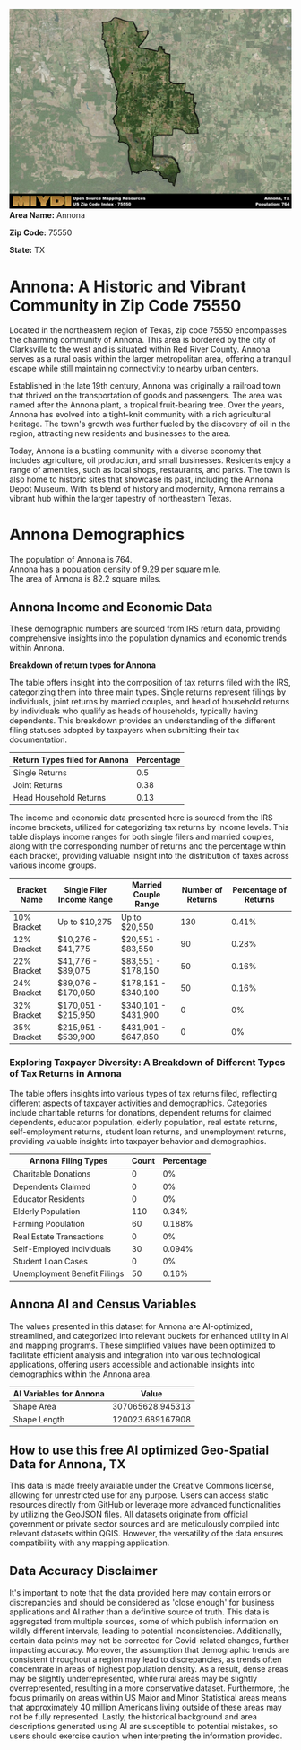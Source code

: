 ![Image Alt Text](../_images/75550.png)
**Area Name:** Annona

**Zip Code:** 75550

**State:** TX


# Annona: A Historic and Vibrant Community in Zip Code 75550

Located in the northeastern region of Texas, zip code 75550 encompasses the charming community of Annona. This area is bordered by the city of Clarksville to the west and is situated within Red River County. Annona serves as a rural oasis within the larger metropolitan area, offering a tranquil escape while still maintaining connectivity to nearby urban centers.

Established in the late 19th century, Annona was originally a railroad town that thrived on the transportation of goods and passengers. The area was named after the Annona plant, a tropical fruit-bearing tree. Over the years, Annona has evolved into a tight-knit community with a rich agricultural heritage. The town's growth was further fueled by the discovery of oil in the region, attracting new residents and businesses to the area.

Today, Annona is a bustling community with a diverse economy that includes agriculture, oil production, and small businesses. Residents enjoy a range of amenities, such as local shops, restaurants, and parks. The town is also home to historic sites that showcase its past, including the Annona Depot Museum. With its blend of history and modernity, Annona remains a vibrant hub within the larger tapestry of northeastern Texas.

# Annona Demographics

The population of Annona is 764.  
Annona has a population density of 9.29 per square mile.  
The area of Annona is 82.2 square miles.  

## Annona Income and Economic Data

These demographic numbers are sourced from IRS return data, providing comprehensive insights into the population dynamics and economic trends within Annona.

**Breakdown of return types for Annona**

The table offers insight into the composition of tax returns filed with the IRS, categorizing them into three main types. Single returns represent filings by individuals, joint returns by married couples, and head of household returns by individuals who qualify as heads of households, typically having dependents. This breakdown provides an understanding of the different filing statuses adopted by taxpayers when submitting their tax documentation.

| Return Types filed for Annona                              | Percentage          |
|----------------------------------------------------------|---------------------|
| Single Returns                                            | 0.5 |
| Joint Returns                                             | 0.38 |
| Head Household Returns                                    | 0.13 |

The income and economic data presented here is sourced from the IRS income brackets, utilized for categorizing tax returns by income levels. This table displays income ranges for both single filers and married couples, along with the corresponding number of returns and the percentage within each bracket, providing valuable insight into the distribution of taxes across various income groups.

| Bracket Name       | Single Filer Income Range | Married Couple Range | Number of Returns | Percentage of Returns |
|--------------------|----------------------------|----------------------|-------------------|-----------------------|
| 10% Bracket        | Up to $10,275              | Up to $20,550        | 130 | 0.41% |
| 12% Bracket        | $10,276 - $41,775          | $20,551 - $83,550    | 90 | 0.28% |
| 22% Bracket        | $41,776 - $89,075          | $83,551 - $178,150   | 50 | 0.16% |
| 24% Bracket        | $89,076 - $170,050         | $178,151 - $340,100  | 50 | 0.16% |
| 32% Bracket        | $170,051 - $215,950        | $340,101 - $431,900  | 0 | 0% |
| 35% Bracket        | $215,951 - $539,900        | $431,901 - $647,850  | 0 | 0% |

### Exploring Taxpayer Diversity: A Breakdown of Different Types of Tax Returns in Annona

The table offers insights into various types of tax returns filed, reflecting different aspects of taxpayer activities and demographics. Categories include charitable returns for donations, dependent returns for claimed dependents, educator population, elderly population, real estate returns, self-employment returns, student loan returns, and unemployment returns, providing valuable insights into taxpayer behavior and demographics.

| Annona Filing Types                    | Count | Percentage |
|--------------------------------------|-------|------------|
| Charitable Donations                 | 0 | 0% |
| Dependents Claimed                   | 0 | 0% |
| Educator Residents                   | 0 | 0% |
| Elderly Population                   | 110 | 0.34% |
| Farming Population                   | 60 | 0.188% |
| Real Estate Transactions             | 0 | 0% |
| Self-Employed Individuals            | 30 | 0.094% |
| Student Loan Cases                   | 0 | 0% |
| Unemployment Benefit Filings         | 50 | 0.16% |

## Annona AI and Census Variables

The values presented in this dataset for Annona are AI-optimized, streamlined, and categorized into relevant buckets for enhanced utility in AI and mapping programs. These simplified values have been optimized to facilitate efficient analysis and integration into various technological applications, offering users accessible and actionable insights into demographics within the Annona area.

| AI Variables for Annona | Value |
|-------------|-------|
| Shape Area | 307065628.945313 |
| Shape Length | 120023.689167908 |

## How to use this free AI optimized Geo-Spatial Data for Annona, TX

This data is made freely available under the Creative Commons license, allowing for unrestricted use for any purpose. Users can access static resources directly from GitHub or leverage more advanced functionalities by utilizing the GeoJSON files. All datasets originate from official government or private sector sources and are meticulously compiled into relevant datasets within QGIS. However, the versatility of the data ensures compatibility with any mapping application.

## Data Accuracy Disclaimer
It's important to note that the data provided here may contain errors or discrepancies and should be considered as 'close enough' for business applications and AI rather than a definitive source of truth. This data is aggregated from multiple sources, some of which publish information on wildly different intervals, leading to potential inconsistencies. Additionally, certain data points may not be corrected for Covid-related changes, further impacting accuracy. Moreover, the assumption that demographic trends are consistent throughout a region may lead to discrepancies, as trends often concentrate in areas of highest population density. As a result, dense areas may be slightly underrepresented, while rural areas may be slightly overrepresented, resulting in a more conservative dataset. Furthermore, the focus primarily on areas within US Major and Minor Statistical areas means that approximately 40 million Americans living outside of these areas may not be fully represented. Lastly, the historical background and area descriptions generated using AI are susceptible to potential mistakes, so users should exercise caution when interpreting the information provided.
